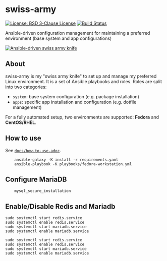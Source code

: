 swiss-army
==========

[![License: BSD 3-Clause License](https://img.shields.io/badge/License-BSD%203--Clause-blue.svg)](https://opensource.org/licenses/BSD-3-Clause)
[![Build Status](https://travis-ci.org/jwflory/swiss-army.svg?branch=master)](https://travis-ci.org/jwflory/swiss-army)

Ansible-driven configuration management for maintaining a preferred environment (base system and app configurations)

[![Ansible-driven swiss army knife](https://openclipart.org/image/300px/svg_to_png/98191/swiss-knife.png)](https://openclipart.org/detail/98191/swiss-knife)


## About

swiss-army is my "swiss army knife" to set up and manage my preferred Linux environment.
It is a set of Ansible playbooks and roles.
Roles are split into two categories:

* `system`: base system configuration (e.g. package installation)
* `apps`: specific app installation and configuration (e.g. dotfile management)

For a fully automated setup, two environments are supported: **Fedora** and **CentOS/RHEL**.


## How to use

See [`docs/how-to-use.adoc`](https://github.com/jwflory/swiss-army/blob/master/docs/how-to-use.adoc "How to use jwflory/swiss-army").

```
    ansible-galaxy -K install -r requirements.yaml
    ansible-playbook -K playbooks/fedora-workstation.yml
```

## Configure MariaDB
```
    mysql_secure_installation
```

## Enable/Disable Redis and Mariadb
```
sudo systemctl start redis.service
sudo systemctl enable redis.service
sudo systemctl start mariadb.service
sudo systemctl enable mariadb.service
```

```
sudo systemctl start redis.service
sudo systemctl enable redis.service
sudo systemctl start mariadb.service
sudo systemctl enable mariadb.service
```